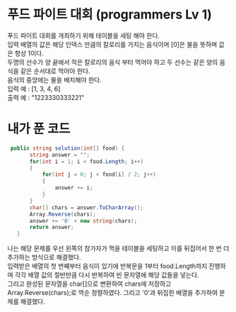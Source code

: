 # 푸드 파이트 대회 (programmers Lv 1)
 푸드 파이트 대회를 개최하기 위해 테이블을 세팅 해야 한다.  
 입력 배열의 값은 해당 인덱스 만큼의 칼로리를 가지는 음식이며 [0]은 물을 뜻하며 값은 항상 1이다.  
 두명의 선수가 양 끝에서 적은 칼로리의 음식 부터 먹어야 하고 두 선수는 같은 양의 음식을 같은 순서대로 먹어야 한다.  
 음식의 중앙에는 물을 배치해야 한다.  
 입력 예 : [1, 3, 4, 6]	  
 출력 예 : "1223330333221"  
# 내가 푼 코드
 ```cs
  public string solution(int[] food) {
        string answer = "";
        for(int i = 1; i < food.Length; i++)
        {
            for(int j = 0; j < food[i] / 2; j++)
            {
                answer += i;
            }
        }
        char[] chars = answer.ToCharArray();
        Array.Reverse(chars);
        answer += '0' + new string(chars);
        return answer;
    }
 ```
  나는 해당 문제를 우선 왼쪽의 참가자가 먹을 테이블을 세팅하고 이를 뒤집어서 한 번 더 추가하는 방식으로 해결했다.  
  입력받은 배열의 첫 번째부터 음식이 있기에 반복문을 1부터 food.Length까지 진행하며 각각 배열 값의 절반만큼 다시 반복하여 빈 문자열에 해당 값들을 넣는다.  
  그리고 완성된 문자열을 char[]으로 변환하여 chars에 저장하고 Array.Reverse(chars);로 역순 정렬하였다. 그리고 '0'과 뒤집힌 배열을 추가하여 문제를 해결했다.
